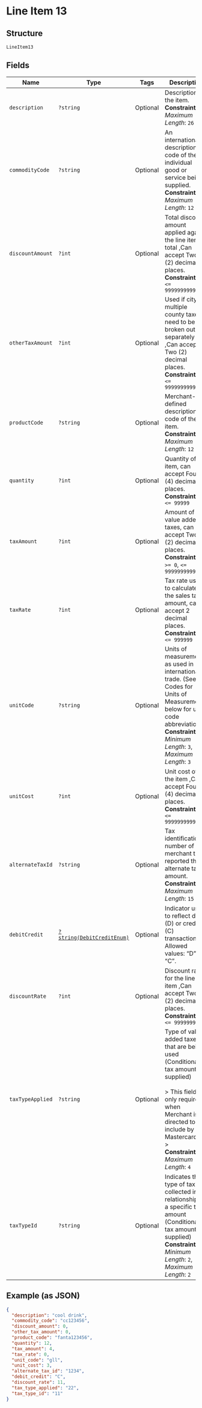 
# Line Item 13

## Structure

`LineItem13`

## Fields

| Name | Type | Tags | Description | Getter | Setter |
|  --- | --- | --- | --- | --- | --- |
| `description` | `?string` | Optional | Description of the item.<br>**Constraints**: *Maximum Length*: `26` | getDescription(): ?string | setDescription(?string description): void |
| `commodityCode` | `?string` | Optional | An international description code of the individual good or service being supplied.<br>**Constraints**: *Maximum Length*: `12` | getCommodityCode(): ?string | setCommodityCode(?string commodityCode): void |
| `discountAmount` | `?int` | Optional | Total discount amount applied against the line item total ,Can accept Two (2) decimal places.<br>**Constraints**: `<= 99999999999900` | getDiscountAmount(): ?int | setDiscountAmount(?int discountAmount): void |
| `otherTaxAmount` | `?int` | Optional | Used if city or multiple county taxes need to be broken out separately ,Can accept Two (2) decimal places.<br>**Constraints**: `<= 99999999999900` | getOtherTaxAmount(): ?int | setOtherTaxAmount(?int otherTaxAmount): void |
| `productCode` | `?string` | Optional | Merchant-defined description code of the item.<br>**Constraints**: *Maximum Length*: `12` | getProductCode(): ?string | setProductCode(?string productCode): void |
| `quantity` | `?int` | Optional | Quantity of the item, can accept Four (4) decimal places.<br>**Constraints**: `<= 99999` | getQuantity(): ?int | setQuantity(?int quantity): void |
| `taxAmount` | `?int` | Optional | Amount of any value added taxes, can accept Two (2) decimal places.<br>**Constraints**: `>= 0`, `<= 99999999999` | getTaxAmount(): ?int | setTaxAmount(?int taxAmount): void |
| `taxRate` | `?int` | Optional | Tax rate used to calculate the sales tax amount, can accept 2 decimal places.<br>**Constraints**: `<= 999999` | getTaxRate(): ?int | setTaxRate(?int taxRate): void |
| `unitCode` | `?string` | Optional | Units of measurement as used in international trade. (See Codes for Units of Measurement below for unit code abbreviations)<br>**Constraints**: *Minimum Length*: `3`, *Maximum Length*: `3` | getUnitCode(): ?string | setUnitCode(?string unitCode): void |
| `unitCost` | `?int` | Optional | Unit cost of the item ,Can accept Four (4) decimal places.<br>**Constraints**: `<= 99999999999900` | getUnitCost(): ?int | setUnitCost(?int unitCost): void |
| `alternateTaxId` | `?string` | Optional | Tax identification number of the merchant that reported the alternate tax amount.<br>**Constraints**: *Maximum Length*: `15` | getAlternateTaxId(): ?string | setAlternateTaxId(?string alternateTaxId): void |
| `debitCredit` | [`?string(DebitCreditEnum)`](../../doc/models/debit-credit-enum.md) | Optional | Indicator used to reflect debit (D) or credit (C) transaction. Allowed values: “D”, “C”. | getDebitCredit(): ?string | setDebitCredit(?string debitCredit): void |
| `discountRate` | `?int` | Optional | Discount rate for the line item ,Can accept Two (2) decimal places.<br>**Constraints**: `<= 9999999` | getDiscountRate(): ?int | setDiscountRate(?int discountRate): void |
| `taxTypeApplied` | `?string` | Optional | Type of value-added taxes that are being used (Conditional If tax amount is supplied)<br><br>> This field is only required when Merchant is directed to include by Mastercard.<br>> <br>**Constraints**: *Maximum Length*: `4` | getTaxTypeApplied(): ?string | setTaxTypeApplied(?string taxTypeApplied): void |
| `taxTypeId` | `?string` | Optional | Indicates the type of tax collected in relationship to a specific tax amount (Conditional If tax amount is supplied)<br>**Constraints**: *Minimum Length*: `2`, *Maximum Length*: `2` | getTaxTypeId(): ?string | setTaxTypeId(?string taxTypeId): void |

## Example (as JSON)

```json
{
  "description": "cool drink",
  "commodity_code": "cc123456",
  "discount_amount": 0,
  "other_tax_amount": 0,
  "product_code": "fanta123456",
  "quantity": 12,
  "tax_amount": 4,
  "tax_rate": 0,
  "unit_code": "gll",
  "unit_cost": 3,
  "alternate_tax_id": "1234",
  "debit_credit": "C",
  "discount_rate": 11,
  "tax_type_applied": "22",
  "tax_type_id": "11"
}
```

